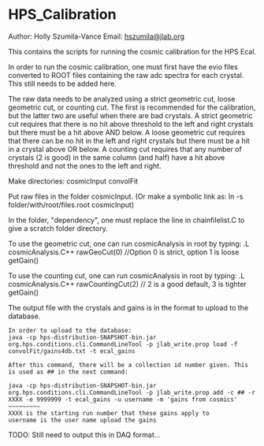 # HPS_Calibration
Author: Holly Szumila-Vance
Email: hszumila@jlab.org

This contains the scripts for running the cosmic calibration for the HPS
Ecal. 

In order to run the cosmic calibration, one must first have the evio files
converted to ROOT files containing the raw adc spectra for each crystal. This
still needs to be added here.

The raw data needs to be analyzed using a strict geometric cut, loose
geometric cut, or counting cut. The first is recommended for the
calibration, but the latter two are useful when there are bad crystals. A
strict geometric cut requires that there is no hit above threshold to the left
and right crystals but there must be a hit above AND below. A loose geometric
cut requires that there can be no hit in the left and right crystals but there
must be a hit in a crystal above OR below. A counting cut requires that any
number of crystals (2 is good) in the same column (and half) have a hit above
threshold and not the ones to the left and right. 

Make directories: cosmicInput
		  convolFit

Put raw files in the folder cosmicInput.
(Or make a symbolic link as: ln -s folder/with/root/files.root cosmicInput)

In the folder, "dependency", one must replace the line in chainfilelist.C to
give a scratch folder directory.

To use the geometric cut, one can run cosmicAnalysis in root by typing:
.L cosmicAnalysis.C++
rawGeoCut(0) //Option 0 is strict, option 1 is loose
getGain()

To use the counting cut, one can run cosmicAnalysis in root by typing:
.L cosmicAnalysis.C++
rawCountingCut(2) // 2 is a good default, 3 is tighter
getGain()

The output file with the crystals and gains is in the format to upload to the
database.

~~~~~~~~~~~~~~~~~~~~~~~~~~~~~~~~~~~
In order to upload to the database:
java -cp hps-distribution-SNAPSHOT-bin.jar org.hps.conditions.cli.CommandLineTool -p jlab_write.prop load -f convolFit/gains4db.txt -t ecal_gains

After this command, there will be a collection id number given. This is used as ## in the next command:

java -cp hps-distribution-SNAPSHOT-bin.jar org.hps.conditions.cli.CommandLineTool -p jlab_write.prop add -c ## -r XXXX -e 9999999 -t ecal_gains -u username -m 'gains from cosmics'
~~~~~~~~~
XXXX is the starting run number that these gains apply to
username is the user name upload the gains
~~~~~~~~~~~~~~~~~~~~~~~~~~~~~~~~~~~
TODO: Still need to output this in DAQ format...

